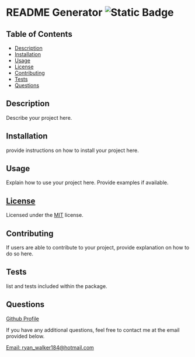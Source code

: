 # README Generator		 ![Static Badge](https://img.shields.io/badge/license-MIT-green?style=plastic&logo=github) 

## Table of Contents 

  * [Description](#description) 
* [Installation](#installation) 
* [Usage](#usage) 
* [License](#license) 
* [Contributing](#contributing) 
* [Tests](#tests) 
* [Questions](#questions) 

## Description 

  Describe your project here. 

## Installation 

  provide instructions on how to install your project here. 

## Usage 

  Explain how to use your project here. Provide examples if available. 

## [License](https://opensource.org/license/MIT/) 

  Licensed under the [MIT](https://opensource.org/license/MIT) license. 

## Contributing 

  If users are able to contribute to your project, provide explanation on how to do so here. 

## Tests 

  list and tests included within the package. 

## Questions 

  [Github Profile](https://github.com/Ryanwalker2/)
      
 If you have any additional questions, feel free to contact me at the email provided below.

[Email: ryan_walker184@hotmail.com](mailto:ryan_walker184@hotmail.com) 

